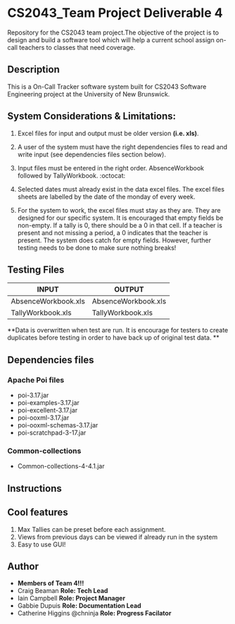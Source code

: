 # CS2043_Team Project Deliverable 4 

Repository for the CS2043 team project.The objective of  the project is to design and build a software tool which will help a current school assign on-call teachers to classes that need coverage. 

## Description

This is a On-Call Tracker software system built for CS2043 Software Engineering project at the University of New Brunswick.

## System Considerations & Limitations:

1.  Excel files for input and output must be older version **(i.e. xls)**. 

2.  A user of the system must have the right dependencies files to read and write input (see dependencies files section below).

3. Input files must be entered in the right order. AbsenceWorkbook followed by TallyWorkbook. :octocat: 

4. Selected dates must already exist in the data excel files. The excel files sheets are labelled by the date of the monday of every week.

5. For the system to work, the excel files must stay as they are. They are designed for our specific system. It is encouraged that empty fields be non-empty. If a tally is 0, there should be a 0 in that cell. If a teacher is present and not missing a period, a 0 indicates that the teacher is present. The system does catch for empty fields. However, further testing needs to be done to make sure nothing breaks!

## Testing Files

|    **INPUT**        | **OUTPUT**              |
|---------------------|-------------------------|
| AbsenceWorkbook.xls | AbsenceWorkbook.xls  |
| TallyWorkbook.xls   | TallyWorkbook.xls  |

**Data is overwritten when test are run. It is encourage for testers to create duplicates before testing in order to have back up of original test data. **


## Dependencies files

### Apache Poi files
- poi-3.17.jar
- poi-examples-3.17.jar
- poi-excellent-3.17.jar
- poi-ooxml-3.17.jar
- poi-ooxml-schemas-3.17.jar
- poi-scratchpad-3-17.jar

### Common-collections
- Common-collections-4-4.1.jar

## Instructions


## Cool features

1. Max Tallies can be preset before each assignment. 
2. Views from previous days can be viewed if already run in the system
3. Easy to use GUI!

## Author

- **Members of Team 4!!!**
- Craig Beaman **Role: Tech Lead**
- Iain Campbell **Role: Project Manager**
- Gabbie Dupuis **Role: Documentation Lead**
- Catherine Higgins @chninja **Role: Progress Facilator**

